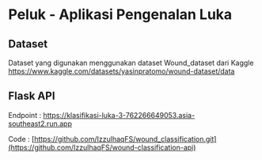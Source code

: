 # Peluk - Aplikasi Pengenalan Luka
## Dataset
Dataset yang digunakan menggunakan dataset Wound_dataset dari Kaggle
https://www.kaggle.com/datasets/yasinpratomo/wound-dataset/data

## Flask API
Endpoint  : https://klasifikasi-luka-3-762266649053.asia-southeast2.run.app

Code      : [https://github.com/IzzulhaqFS/wound_classification.git](https://github.com/IzzulhaqFS/wound-classification-api)
